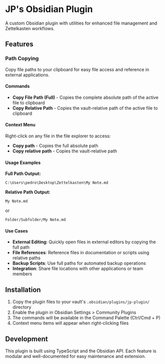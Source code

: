# JP's Obsidian Plugin

A custom Obsidian plugin with utilities for enhanced file management and Zettelkasten workflows.

## Features

### Path Copying

Copy file paths to your clipboard for easy file access and reference in external applications.

#### Commands

- **Copy File Path (Full)** - Copies the complete absolute path of the active file to clipboard
- **Copy Relative Path** - Copies the vault-relative path of the active file to clipboard

#### Context Menu

Right-click on any file in the file explorer to access:
- **Copy path** - Copies the full absolute path
- **Copy relative path** - Copies the vault-relative path

#### Usage Examples

**Full Path Output:**
```
C:\Users\pedro\Desktop\Zettelkasten\My Note.md
```

**Relative Path Output:**
```
My Note.md
```
or
```
Folder/Subfolder/My Note.md
```

#### Use Cases

- **External Editing**: Quickly open files in external editors by copying the full path
- **File References**: Reference files in documentation or scripts using relative paths
- **Backup Scripts**: Use full paths for automated backup operations
- **Integration**: Share file locations with other applications or team members

## Installation

1. Copy the plugin files to your vault's `.obsidian/plugins/jp-plugin/` directory
2. Enable the plugin in Obsidian Settings > Community Plugins
3. The commands will be available in the Command Palette (Ctrl/Cmd + P)
4. Context menu items will appear when right-clicking files

## Development

This plugin is built using TypeScript and the Obsidian API. Each feature is modular and well-documented for easy maintenance and extension.
